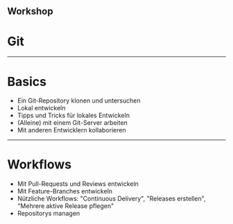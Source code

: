 ## Workshop

# Git

_________________________________________

# Basics

 * Ein Git-Repository klonen und untersuchen
 * Lokal entwickeln
 * Tipps und Tricks für lokales Entwickeln
 * (Alleine) mit einem Git-Server arbeiten
 * Mit anderen Entwicklern kollaborieren

_________________________________________

# Workflows

 * Mit Pull-Requests und Reviews entwickeln
 * Mit Feature-Branches entwickeln
 * Nützliche Workflows: "Continuous Delivery", "Releases erstellen", "Mehrere aktive Release pflegen"
 * Repositorys managen